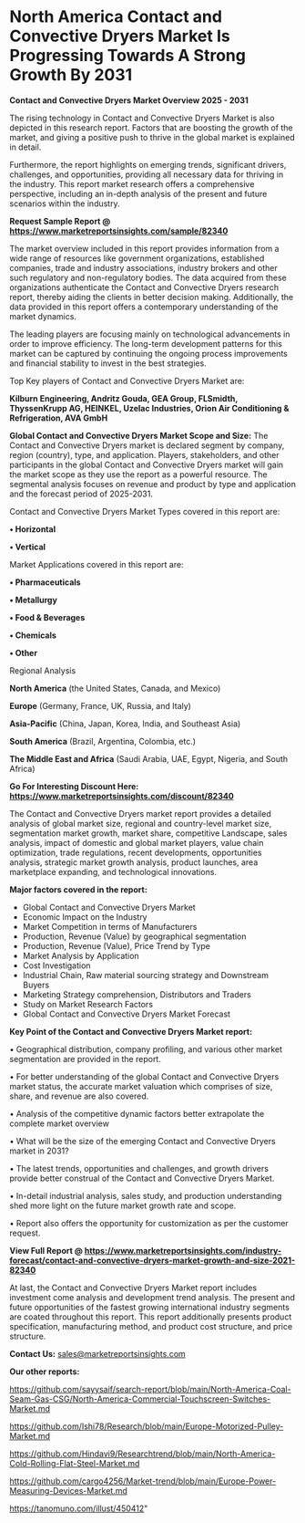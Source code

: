 # North America Contact and Convective Dryers Market Is Progressing Towards A Strong Growth By 2031

<Strong> Contact and Convective Dryers Market Overview 2025 - 2031</strong>

The rising technology in Contact and Convective Dryers Market is also depicted in this research report. Factors that are boosting the growth of the market, and giving a positive push to thrive in the global market is explained in detail.

Furthermore, the report highlights on emerging trends, significant drivers, challenges, and opportunities, providing all necessary data for thriving in the industry. This report market research offers a comprehensive perspective, including an in-depth analysis of the present and future scenarios within the industry.

<strong>Request Sample Report @ <a href=https://www.marketreportsinsights.com/sample/82340>https://www.marketreportsinsights.com/sample/82340</a></strong>

The market overview included in this report provides information from a wide range of resources like government organizations, established companies, trade and industry associations, industry brokers and other such regulatory and non-regulatory bodies. The data acquired from these organizations authenticate the Contact and Convective Dryers research report, thereby aiding the clients in better decision making. Additionally, the data provided in this report offers a contemporary understanding of the market dynamics.

The leading players are focusing mainly on technological advancements in order to improve efficiency. The long-term development patterns for this market can be captured by continuing the ongoing process improvements and financial stability to invest in the best strategies.

Top Key players of Contact and Convective Dryers Market are:

<strong>Kilburn Engineering, Andritz Gouda, GEA Group, FLSmidth, ThyssenKrupp AG, HEINKEL, Uzelac Industries, Orion Air Conditioning & Refrigeration, AVA GmbH</strong>

<strong><b>Global Contact and Convective Dryers Market Scope and Size:</b></strong>
The Contact and Convective Dryers market is declared segment by company, region (country), type, and application. Players, stakeholders, and other participants in the global Contact and Convective Dryers market will gain the market scope as they use the report as a powerful resource. The segmental analysis focuses on revenue and product by type and application and the forecast period of 2025-2031.

Contact and Convective Dryers Market Types covered in this report are:

<strong>• Horizontal

• Vertical</strong>

Market Applications covered in this report are:

<strong>• Pharmaceuticals

• Metallurgy

• Food & Beverages

• Chemicals

• Other</strong> 

Regional Analysis

<strong>North America</strong> (the United States, Canada, and Mexico)

<strong>Europe</strong> (Germany, France, UK, Russia, and Italy)

<strong>Asia-Pacific</strong> (China, Japan, Korea, India, and Southeast Asia)

<strong>South America</strong> (Brazil, Argentina, Colombia, etc.)

<strong>The Middle East and Africa</strong> (Saudi Arabia, UAE, Egypt, Nigeria, and South Africa)

<strong>Go For Interesting Discount Here: <a href=https://www.marketreportsinsights.com/discount/82340>https://www.marketreportsinsights.com/discount/82340</a></strong>

The Contact and Convective Dryers market report provides a detailed analysis of global market size, regional and country-level market size, segmentation market growth, market share, competitive Landscape, sales analysis, impact of domestic and global market players, value chain optimization, trade regulations, recent developments, opportunities analysis, strategic market growth analysis, product launches, area marketplace expanding, and technological innovations.

<strong><b>Major factors covered in the report:</b></strong>
<ul>
  <li>Global Contact and Convective Dryers Market </li>
  <li>Economic Impact on the Industry</li>
  <li>Market Competition in terms of Manufacturers</li>
  <li>Production, Revenue (Value) by geographical segmentation</li>
  <li>Production, Revenue (Value), Price Trend by Type</li>
  <li>Market Analysis by Application</li>
  <li>Cost Investigation</li>
  <li>Industrial Chain, Raw material sourcing strategy and Downstream Buyers</li>
  <li>Marketing Strategy comprehension, Distributors and Traders</li>
  <li>Study on Market Research Factors</li>
  <li>Global Contact and Convective Dryers Market Forecast</li>
</ul>

<strong><b>Key Point of the Contact and Convective Dryers Market report:</b></strong>

• Geographical distribution, company profiling, and various other market segmentation are provided in the report.

• For better understanding of the global Contact and Convective Dryers market status, the accurate market valuation which comprises of size, share, and revenue are also covered.

• Analysis of the competitive dynamic factors better extrapolate the complete market overview

• What will be the size of the emerging Contact and Convective Dryers market in 2031?

• The latest trends, opportunities and challenges, and growth drivers provide better construal of the Contact and Convective Dryers Market.

• In-detail industrial analysis, sales study, and production understanding shed more light on the future market growth rate and scope.

• Report also offers the opportunity for customization as per the customer request.

<strong><b>View Full Report @ <a href=https://www.marketreportsinsights.com/industry-forecast/contact-and-convective-dryers-market-growth-and-size-2021-82340>https://www.marketreportsinsights.com/industry-forecast/contact-and-convective-dryers-market-growth-and-size-2021-82340</a></b></strong>


At last, the Contact and Convective Dryers Market report includes investment come analysis and development trend analysis. The present and future opportunities of the fastest growing international industry segments are coated throughout this report. This report additionally presents product specification, manufacturing method, and product cost structure, and price structure.

<strong>Contact Us:</strong>
sales@marketreportsinsights.com

<strong>Our other reports:</strong>

<a href=https://github.com/sayysaif/search-report/blob/main/North-America-Coal-Seam-Gas-CSG/North-America-Commercial-Touchscreen-Switches-Market.md>https://github.com/sayysaif/search-report/blob/main/North-America-Coal-Seam-Gas-CSG/North-America-Commercial-Touchscreen-Switches-Market.md</a>

<a href=https://github.com/Ishi78/Research/blob/main/Europe-Motorized-Pulley-Market.md>https://github.com/Ishi78/Research/blob/main/Europe-Motorized-Pulley-Market.md</a>

<a href=https://github.com/Hindavi9/Researchtrend/blob/main/North-America-Cold-Rolling-Flat-Steel-Market.md>https://github.com/Hindavi9/Researchtrend/blob/main/North-America-Cold-Rolling-Flat-Steel-Market.md</a>

<a href=https://github.com/cargo4256/Market-trend/blob/main/Europe-Power-Measuring-Devices-Market.md>https://github.com/cargo4256/Market-trend/blob/main/Europe-Power-Measuring-Devices-Market.md</a>

<a href=https://tanomuno.com/illust/450412>https://tanomuno.com/illust/450412</a>"

